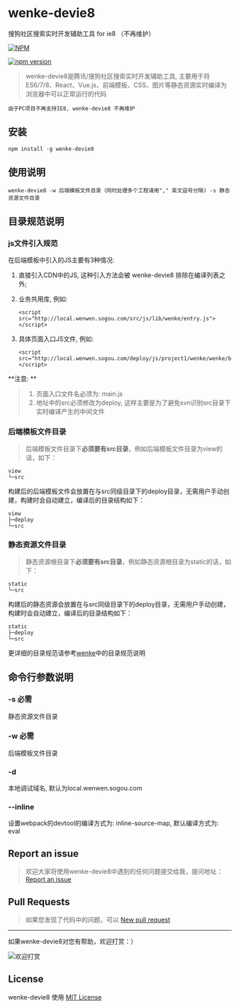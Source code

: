 # wenke-devie8
搜狗社区搜索实时开发辅助工具 for ie8 （不再维护）

[![NPM](https://nodei.co/npm/wenke-devie8.svg?downloads=true)](https://nodei.co/npm/wenke-devie8/)

[![npm version](https://badge.fury.io/js/wenke-devie8.svg)](https://badge.fury.io/js/wenke-devie8)


> wenke-devie8是腾讯/搜狗社区搜索实时开发辅助工具, 主要用于将ES6/7/8、React、Vue.js、前端模板、CSS、图片等静态资源实时编译为浏览器中可以正常运行的代码


```
由于PC项目不再支持IE8, wenke-devie8 不再维护
```

## 安装
```
npm install -g wenke-devie8
```

## 使用说明
```
wenke-devie8 -w 后端模板文件目录（同时处理多个工程请用"," 英文逗号分隔) -s 静态资源文件目录
```


## 目录规范说明

### js文件引入规范
在后端模板中引入的JS主要有3种情况:

1. 直接引入CDN中的JS, 这种引入方法会被 wenke-devie8 排除在编译列表之外;

2. 业务共用库, 例如: 

    ```
    <script src="http://local.wenwen.sogou.com/src/js/lib/wenke/entry.js"></script>
    ```

3. 具体页面入口JS文件, 例如:
    
    ```
    <script src="http://local.wenwen.sogou.com/deploy/js/project1/wenke/wenke/bundle.js"></script>
    ```

**注意: **
> 1. 页面入口文件名必须为: main.js
> 2. 地址中的src必须修改为deploy, 这样主要是为了避免svn识别src目录下实时编译产生的中间文件


### 后端模板文件目录
> 后端模板文件目录下**必须要有src目录**，例如后端模板文件目录为view的话，如下：

    view
    └─src

  构建后的后端模板文件会放置在与src同级目录下的deploy目录，无需用户手动创建，构建时会自动建立，编译后的目录结构如下：
  
    view
    ├─deploy
    └─src  
    
### 静态资源文件目录
> 静态资源根目录下**必须要有src目录**，例如静态资源根目录为static的话，如下：

    static
    └─src

  构建后的静态资源会放置在与src同级目录下的deploy目录，无需用户手动创建，构建时会自动建立，编译后的目录结构如下：
  
    static
    ├─deploy
    └─src  
    

更详细的目录规范请参考[wenke](https://github.com/mopduan/wenke)中的目录规范说明


## 命令行参数说明

### -s  必需
静态资源文件目录

### -w 必需
后端模板文件目录

### -d
本地调试域名, 默认为local.wenwen.sogou.com

### --inline
设置webpack的devtool的编译方式为: inline-source-map, 默认编译方式为: eval

## Report an issue
>欢迎大家将使用wenke-devie8中遇到的任何问题提交给我，提问地址：<a href="https://github.com/mopduan/wenke-devie8/issues" target="_blank">Report an issue</a>


## Pull Requests
>如果您发现了代码中的问题，可以 <a href="https://github.com/mopduan/wenke-devie8/compare/" target="_blank">New pull request</a>


---

如果wenke-devie8对您有帮助，欢迎打赏：）

![欢迎打赏](https://cloud.githubusercontent.com/assets/675025/20477523/f4bc4a56-b010-11e6-9b55-13138ffcf0bb.png)


## License

wenke-devie8 使用 <a href="https://github.com/mopduan/wenke-devie8/blob/master/LICENSE" target="_blank" title="wenke-devie8 use MIT license">MIT License</a>
